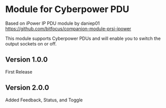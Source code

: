 # Module for Cyberpower PDU 
Based on iPower IP PDU module by daniep01
https://github.com/bitfocus/companion-module-prsi-ipower

This module supports Cyberpower PDUs and will enable you to switch the output sockets on or off.

## Version 1.0.0
First Release

## Version 2.0.0
Added Feedback, Status, and Toggle